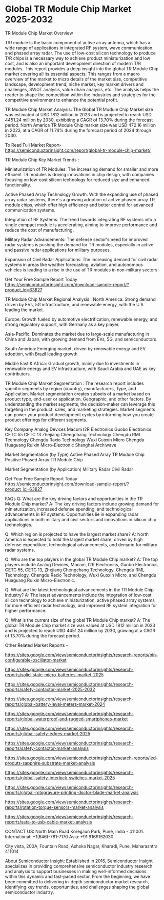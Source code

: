 <h1>Global TR Module Chip Market 2025-2032</h1>
TR Module Chip Market Overview

T/R module is the basic component of active array antenna, which has a wide range of applications in integrated RF system, wave communication and phased array radar. The use of low-cost silicon technology to produce T/R chips is a necessary way to achieve product miniaturization and low cost, and is also an important development direction of modern T/R modules. This report provides a deep insight into the global TR Module Chip market covering all its essential aspects. This ranges from a macro overview of the market to micro details of the market size, competitive landscape, development trend, niche market, key market drivers and challenges, SWOT analysis, value chain analysis, etc. The analysis helps the reader to shape the competition within the industries and strategies for the competitive environment to enhance the potential profit.

TR Module Chip Market Analysis:
The Global TR Module Chip Market size was estimated at USD 1812 million in 2023 and is projected to reach USD 4451.24 million by 2030, exhibiting a CAGR of 13.70% during the forecast period. North America TR Module Chip market size was USD 472.16 million in 2023, at a CAGR of 11.74% during the forecast period of 2024 through 2030.

To Read Full Market Report-
https://semiconductorinsight.com/report/global-tr-module-chip-market/

TR Module Chip Key Market Trends :

Miniaturization of TR Modules: The increasing demand for smaller and more efficient TR modules is driving innovations in chip design, with companies focusing on low-cost silicon technology for reduced size and enhanced functionality.

Active Phased Array Technology Growth: With the expanding use of phased array radar systems, there's a growing adoption of active phased array TR module chips, which offer high efficiency and better control for advanced communication systems.

Integration of RF Systems: The trend towards integrating RF systems into a single compact module is accelerating, aiming to improve performance and reduce the cost of manufacturing.

Military Radar Advancements: The defense sector's need for improved radar systems is pushing the demand for TR modules, especially in active and passive radar applications for military purposes.

Expansion of Civil Radar Applications: The increasing demand for civil radar systems in areas like weather forecasting, aviation, and autonomous vehicles is leading to a rise in the use of TR modules in non-military sectors.

Get Your Free Sample Report Today
https://semiconductorinsight.com/download-sample-report/?product_id=63827

TR Module Chip Market Regional Analysis :
North America:
Strong demand driven by EVs, 5G infrastructure, and renewable energy, with the U.S. leading the market.

Europe:
Growth fueled by automotive electrification, renewable energy, and strong regulatory support, with Germany as a key player.

Asia-Pacific:
Dominates the market due to large-scale manufacturing in China and Japan, with growing demand from EVs, 5G, and semiconductors.

South America:
Emerging market, driven by renewable energy and EV adoption, with Brazil leading growth.

Middle East & Africa:
Gradual growth, mainly due to investments in renewable energy and EV infrastructure, with Saudi Arabia and UAE as key contributors.

TR Module Chip Market Segmentation :
The research report includes specific segments by region (country), manufacturers, Type, and Application. Market segmentation creates subsets of a market based on product type, end-user or application, Geographic, and other factors. By understanding the market segments, the decision-maker can leverage this targeting in the product, sales, and marketing strategies. Market segments can power your product development cycles by informing how you create product offerings for different segments.

Key Company
Analog Devices
Macom
I2R Electronics
Guobo Electronics
CETC 55
CETC 13
Zhejiang Chengchang Technology
Chengdu RML Technology
Chengdu Raxio Technology
Wuxi Guoxin Micro
Chengdu Huaguang Ruixin Micro-Electronic
Shanghai Archiwave

Market Segmentation (by Type)
Active Phased Array TR Module Chip
Positive Phased Array TR Module Chip

Market Segmentation (by Application)
Military Radar
Civil Radar

Get Your Free Sample Report Today
https://semiconductorinsight.com/download-sample-report/?product_id=63827

FAQs
Q: What are the key driving factors and opportunities in the TR Module Chip market?
A: The key driving factors include growing demand for miniaturization, increased defense spending, and technological advancements in RF systems. Opportunities lie in expanding radar applications in both military and civil sectors and innovations in silicon chip technologies.

Q: Which region is projected to have the largest market share?
A: North America is expected to hold the largest market share, driven by high defense expenditure, technological advancements, and demand for military radar systems.

Q: Who are the top players in the global TR Module Chip market?
A: The top players include Analog Devices, Macom, I2R Electronics, Guobo Electronics, CETC 55, CETC 13, Zhejiang Chengchang Technology, Chengdu RML Technology, Chengdu Raxio Technology, Wuxi Guoxin Micro, and Chengdu Huaguang Ruixin Micro-Electronic.

Q: What are the latest technological advancements in the TR Module Chip industry?
A: The latest advancements include the integration of low-cost silicon technology to achieve miniaturization, active phased array systems for more efficient radar technology, and improved RF system integration for higher performance.

Q: What is the current size of the global TR Module Chip market?
A: The global TR Module Chip market size was valued at USD 1812 million in 2023 and is projected to reach USD 4451.24 million by 2030, growing at a CAGR of 13.70% during the forecast period.

Other Related Market Reports -

https://sites.google.com/view/semiconductorinsights/research-reports/pin-configurable-oscillator-market

https://sites.google.com/view/semiconductorinsights/research-reports/solid-state-micro-batteries-market-2025

https://sites.google.com/view/semiconductorinsights/research-reports/safety-contactor-market-2025-2032

https://sites.google.com/view/semiconductorinsights/research-reports/global-battery-level-meters-market-2024

https://sites.google.com/view/semiconductorinsights/research-reports/global-waterproof-and-rugged-smartphones-market

https://sites.google.com/view/semiconductorinsights/research-reports/global-safety-edges-market-2025

https://sites.google.com/view/semiconductorinsights/research-reports/safety-contactor-market-analysis

https://sites.google.com/view/semiconductorinsights/research-reports/led-produts-sapphire-substrate-market-analysis

https://sites.google.com/view/semiconductorinsights/research-reports/global-safety-interlock-switches-market-2025

https://sites.google.com/view/semiconductorinsights/research-reports/global-rotogravure-printing-doctor-blade-market-analysis

https://sites.google.com/view/semiconductorinsights/research-reports/rotation-torque-sensors-market-analysis

https://sites.google.com/view/semiconductorinsights/research-reports/sata-to-usb-cable-market-analysis

CONTACT US:
North Main Road Koregaon Park, Pune, India - 411001.
International: +1(646)-781-7170
Asia: +91 9169162030

City vista, 203A, Fountain Road, Ashoka Nagar, Kharadi, Pune, Maharashtra 411014

About Semiconductor Insight:
Established in 2016, Semiconductor Insight specializes in providing comprehensive semiconductor industry research and analysis to support businesses in making well-informed decisions within this dynamic and fast-paced sector. From the beginning, we have been committed to delivering in-depth semiconductor market research, identifying key trends, opportunities, and challenges shaping the global semiconductor industry.
